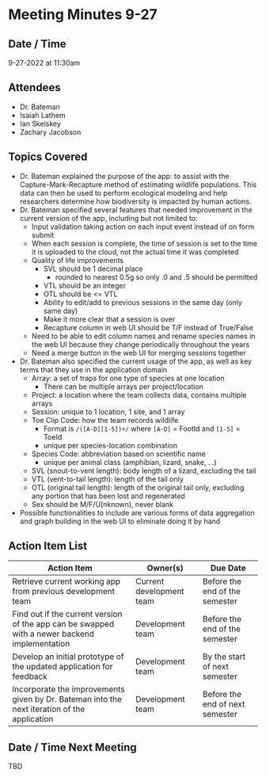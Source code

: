 # Meeting Minutes 9-27

## Date / Time

9-27-2022 at 11:30am

## Attendees

- Dr. Bateman
- Isaiah Lathem
- Ian Skelskey
- Zachary Jacobson

## Topics Covered

- Dr. Bateman explained the purpose of the app: to assist with the Capture-Mark-Recapture method of estimating wildlife populations. This data can then be used to perform ecological modeling and help researchers determine how biodiversity is impacted by human actions.
- Dr. Bateman specified several features that needed improvement in the current version of the app, including but not limited to:
  - Input validation taking action on each input event instead of on form submit
  - When each session is complete, the time of session is set to the time it is uploaded to the cloud, not the actual time it was completed
  - Quality of life improvements
    - SVL should be 1 decimal place
      - rounded to nearest 0.5g so only .0 and .5 should be permitted
    - VTL should be an integer
    - OTL should be <= VTL
    - Ability to edit/add to previous sessions in the same day (only same day)
    - Make it more clear that a session is over
    - Recapture column in web UI should be T/F instead of True/False
  - Need to be able to edit column names and rename species names in the web UI because they change periodically throughout the years
  - Need a merge button in the web UI for merging sessions together
- Dr. Bateman also specified the current usage of the app, as well as key terms that they use in the application domain
  - Array: a set of traps for one type of species at one location
    - There can be multiple arrays per project/location
  - Project: a location where the team collects data, contains multiple arrays 
  - Session: unique to 1 location, 1 site, and 1 array
  - Toe Clip Code: how the team records wildlife
    - Format is `/([A-D][1-5])+/` where `[A-D]` = FootId and `[1-5]` = ToeId
    - unique per species-location combination
  - Species Code: abbreviation based on scientific name
    - unique per animal class (amphibian, lizard, snake, ...)
  - SVL (snout-to-vent length): body length of a lizard, excluding the tail
  - VTL (vent-to-tail length): length of the tail only
  - OTL (original tail length): length of the original tail only, excluding any portion that has been lost and regenerated
  - Sex should be M/F/U(nknown), never blank
- Possible functionalities to include are various forms of data aggregation and graph building in the web UI to eliminate doing it by hand

## Action Item List

| **Action Item**                                              | **Owner(s)**             | **Due Date**                    |
| ------------------------------------------------------------ | ------------------------ | ------------------------------- |
| Retrieve current working app from previous development team  | Current development team | Before the end of the semester  |
| Find out if the current version of the app can be swapped with a newer backend implementation | Development team         | Before the end of the semester  |
| Develop an initial prototype of the updated application for feedback |  Development team | By the start of next semester |
| Incorporate the improvements given by Dr. Bateman into the next iteration of the application | Development team         | Before the end of next semester |

## Date / Time Next Meeting

TBD
